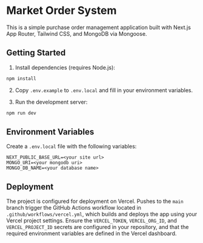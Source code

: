 # Market Order System

This is a simple purchase order management application built with Next.js App Router, Tailwind CSS, and MongoDB via Mongoose.

## Getting Started

1. Install dependencies (requires Node.js):

```bash
npm install
```

2. Copy `.env.example` to `.env.local` and fill in your environment variables.

3. Run the development server:

```bash
npm run dev
```

## Environment Variables

Create a `.env.local` file with the following variables:

```
NEXT_PUBLIC_BASE_URL=<your site url>
MONGO_URI=<your mongodb uri>
MONGO_DB_NAME=<your database name>
```

## Deployment

The project is configured for deployment on Vercel. Pushes to the `main` branch trigger the GitHub Actions workflow located in `.github/workflows/vercel.yml`, which builds and deploys the app using your Vercel project settings. Ensure the `VERCEL_TOKEN`, `VERCEL_ORG_ID`, and `VERCEL_PROJECT_ID` secrets are configured in your repository, and that the required environment variables are defined in the Vercel dashboard.
